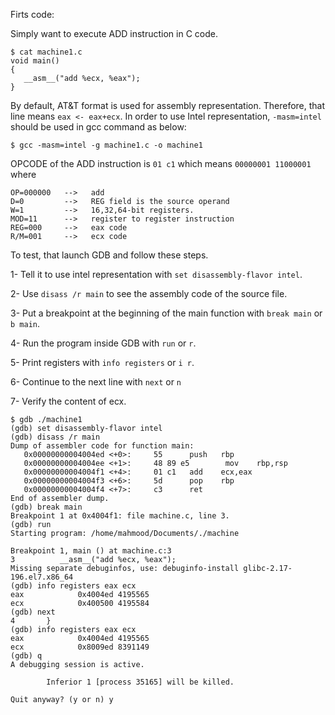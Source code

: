 Firts code:

Simply want to execute ADD instruction in C code.
```
$ cat machine1.c
void main()
{
   __asm__("add %ecx, %eax");
}
```

By default, AT&T format is used for assembly representation. Therefore, that line means `eax <- eax+ecx`. In order to use Intel representation, `-masm=intel` should be used in gcc command as below:

```
$ gcc -masm=intel -g machine1.c -o machine1
```

OPCODE of the ADD instruction is `01 c1` which means `00000001 11000001` where
```
OP=000000   -->   add
D=0         -->   REG field is the source operand
W=1         -->   16,32,64-bit registers.
MOD=11      -->   register to register instruction
REG=000     -->   eax code
R/M=001     -->   ecx code
```


To test, that launch GDB and follow these steps.

1- Tell it to use intel representation with `set disassembly-flavor intel`. 

2- Use `disass /r main` to see the assembly code of the source file. 

3- Put a breakpoint at the beginning of the main function with `break main` or `b main`. 

4- Run the program inside GDB with `run` or `r`. 

5- Print registers with `info registers` or `i r`. 

6- Continue to the next line with `next` or `n` 

7- Verify the content of ecx.

```
$ gdb ./machine1
(gdb) set disassembly-flavor intel
(gdb) disass /r main
Dump of assembler code for function main:
   0x00000000004004ed <+0>:     55      push   rbp
   0x00000000004004ee <+1>:     48 89 e5        mov    rbp,rsp
   0x00000000004004f1 <+4>:     01 c1   add    ecx,eax
   0x00000000004004f3 <+6>:     5d      pop    rbp
   0x00000000004004f4 <+7>:     c3      ret
End of assembler dump.
(gdb) break main
Breakpoint 1 at 0x4004f1: file machine.c, line 3.
(gdb) run
Starting program: /home/mahmood/Documents/./machine

Breakpoint 1, main () at machine.c:3
3          __asm__("add %ecx, %eax");
Missing separate debuginfos, use: debuginfo-install glibc-2.17-196.el7.x86_64
(gdb) info registers eax ecx
eax            0x4004ed 4195565
ecx            0x400500 4195584
(gdb) next
4       }
(gdb) info registers eax ecx
eax            0x4004ed 4195565
ecx            0x8009ed 8391149
(gdb) q
A debugging session is active.

        Inferior 1 [process 35165] will be killed.

Quit anyway? (y or n) y
```

